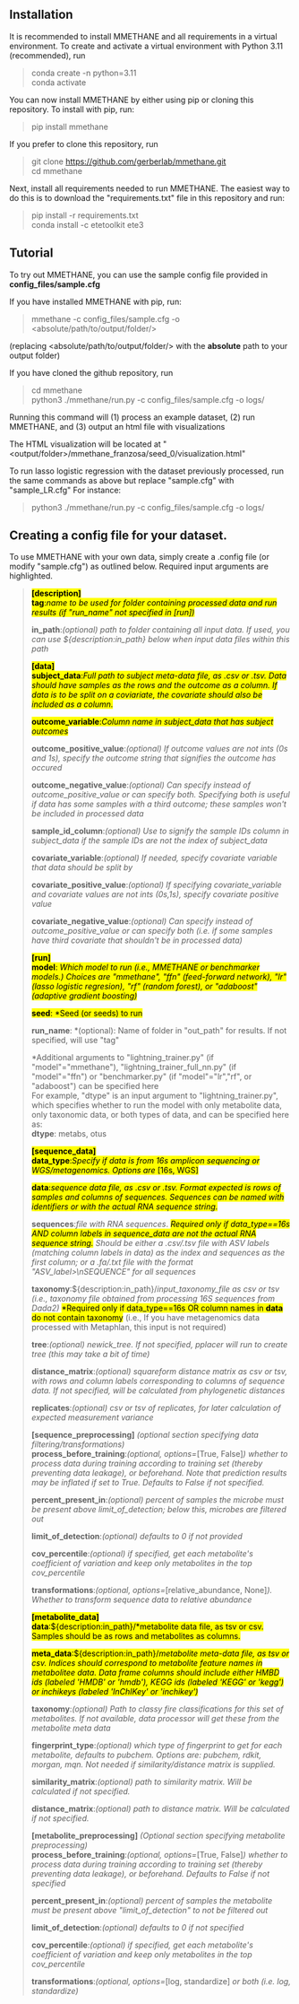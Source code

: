 
## Installation
It is recommended to install MMETHANE and all requirements in a virtual environment. To create
and activate a virtual environment with Python 3.11 (recommended), run 
> conda create -n <env-name> python=3.11 \
> conda activate <env-name>

You can now install MMETHANE by either using pip or cloning this repository. To install with pip, run:
>pip install mmethane 

If you prefer to clone this repository, run 
> git clone https://github.com/gerberlab/mmethane.git \
> cd mmethane

Next, install all requirements needed to run MMETHANE. The easiest way to do this is to download the "requirements.txt" 
file in this repository and run:
> pip install -r requirements.txt \
> conda install -c etetoolkit ete3

## Tutorial
To try out MMETHANE, you can use the sample config file provided in **config_files/sample.cfg**

If you have installed MMETHANE with pip, run:

>mmethane -c config_files/sample.cfg -o <absolute/path/to/output/folder/>

(replacing <absolute/path/to/output/folder/> with the **absolute** path to your output folder)

If you have cloned the github repository, run
> cd mmethane \
> python3 ./mmethane/run.py -c config_files/sample.cfg -o logs/

Running this command will (1) process an example dataset, (2) run MMETHANE, and (3) output an html file with visualizations

The HTML visualization will be located at "<output/folder>/mmethane_franzosa/seed_0/visualization.html"

To run lasso logistic regression with the dataset previously processed, run the same commands as above but replace "sample.cfg" with "sample_LR.cfg"
For instance:
> python3 ./mmethane/run.py -c config_files/sample.cfg -o logs/

## Creating a config file for your dataset. 
To use MMETHANE with your own data, simply create a .config file (or modify "sample.cfg") as outlined below. Required input arguments are highlighted.
> <mark>**[description]**<mark/> \
> <mark>**tag**:*name to be used for folder containing processed data and run results (if "run_name" not specified in [run])*</mark>
>
> **in_path**:*(optional) path to folder containing all input data. If used, you can use ${description:in_path} below when 
> input data files within this path*
>
> <mark>**[data]**</mark>\
> <mark>**subject_data**:*Full path to subject meta-data file, as .csv or .tsv. 
> Data should have samples as the rows and the outcome as a column. 
> If data is to be split on a coviariate, the covariate should also be included as a column.*</mark>
>
> <mark>**outcome_variable**:*Column name in subject_data that has subject outcomes*</mark>
>
> **outcome_positive_value**:*(optional) If outcome values are not ints (0s and 1s), specify the outcome string that 
> signifies the outcome has occured*
> 
> **outcome_negative_value**:*(optional) Can specify instead of outcome_positive_value or can specify both. 
> Specifying both is useful if data has some samples with a third outcome; these samples won't be included in processed data*
> 
> **sample_id_column**:*(optional) Use to signify the sample IDs column in subject_data if the sample IDs are not the 
> index of subject_data*
> 
> **covariate_variable**:*(optional) If needed, specify covariate variable that data should be split by*
> 
> **covariate_positive_value**:*(optional) If specifying covariate_variable and covariate values are not ints (0s,1s), 
> specify covariate positive value*
> 
> **covariate_negative_value**:*(optional) Can specify instead of outcome_positive_value or can specify both (i.e. if 
> some samples have third covariate that shouldn't be in processed data)*
>
> <mark>**[run]**</mark>\
> <mark>**model**: *Which model to run (i.e., MMETHANE or benchmarker models.) Choices are "mmethane", "ffn" 
> (feed-forward network), "lr" (lasso logistic regresion), "rf" (random forest), or "adaboost" (adaptive gradient boosting)*</mark>
> 
> <mark>**seed**: *Seed (or seeds) to run</mark>
> 
> **run_name**: *(optional): Name of folder in "out_path" for results. If not specified, will use "tag"
> 
> *Additional arguments to "lightning_trainer.py" (if "model"="mmethane"), "lightning_trainer_full_nn.py" (if "model"="ffn") or 
> "benchmarker.py" (if "model"="lr","rf", or "adaboost") can be specified here \
> For example, "dtype" is an input argument to "lightning_trainer.py", which specifies whether to run the model with only metabolite data, only taxonomic data, or both types of data, and can be specified here as:\
> **dtype**: metabs, otus
> 
> 
> <mark>**[sequence_data]**</mark>\
> <mark>**data_type**:*Specify if data is from 16s amplicon sequencing or WGS/metagenomics. Options are* [16s, WGS]</mark>
> 
> <mark>**data**:*sequence data file, as .csv or .tsv. Format expected is rows of samples and columns of sequences. Sequences can
be named with identifiers or with the actual RNA sequence string.*</mark>
> 
> **sequences**:*file with RNA sequences*. <mark>*Required only if data_type==16s AND column labels in 
> sequence_data are not the actual RNA sequence string.</mark> Should be either a .csv/.tsv file with ASV labels 
> (matching column labels in data) as the index and sequences as the first column; or a .fa/.txt file with the format 
> "ASV_label>\nSEQUENCE" for all sequences*
> 
> **taxonomy**:${description:in_path}/*input_taxonomy_file as csv or tsv (i.e., taxonomy file obtained from processing 
> 16S sequences from Dada2)* <mark>*Required only if data_type==16s OR column names in **data** do not contain taxonomy</mark>
> (i.e., If you have metagenomics data processed with Metaphlan, this input is not required)
> 
> **tree**:*(optional) newick_tree. If not specified, pplacer will run to create tree (this may take a bit of time)*
> 
> **distance_matrix**:*(optional) squareform distance matrix as csv or tsv, with rows and column labels corresponding to 
> columns of sequence data. If not specified, will be calculated from phylogenetic distances*
> 
> **replicates**:*(optional) csv or tsv of replicates, for later calculation of expected measurement variance*
>
> **[sequence_preprocessing]** *(optional section specifying data filtering/transformations)*\
> **process_before_training**:*(optional, options=*[True, False]*) whether to process data during training according to 
> training set (thereby preventing data leakage), or beforehand. Note that prediction results may be inflated if set to 
> True. Defaults to False if not specified.*
> 
> **percent_present_in**:*(optional) percent of samples the microbe must be present above limit_of_detection; below this, 
> microbes are filtered out*
> 
> **limit_of_detection**:*(optional) defaults to 0 if not provided*
> 
> **cov_percentile**:*(optional) if specified, get each metabolite's coefficient of variation and keep only metabolites 
> in the top cov_percentile*
> 
> **transformations**:*(optional, options=*[relative_abundance, None]*). Whether to transform sequence data to relative 
> abundance*
>
> <mark>**[metabolite_data]**</mark>\
> <mark>**data**:${description:in_path}/*metabolite data file, as tsv or csv. Samples should be as rows and metabolites as columns.</mark>
> 
> <mark>**meta_data**:${description:in_path}/*metabolite meta-data file, as tsv or csv. Indices should correspond to 
> metabolite feature names in metabolitee data. Data frame columns should include either HMBD ids (labeled 'HMDB' or 
> 'hmdb'), KEGG ids (labeled 'KEGG' or 'kegg') or inchikeys (labeled 'InChIKey' or 'inchikey')*</mark>
> 
> **taxonomy**:*(optional) Path to classy fire classifications for this set of metabolites. If not available, 
> data processor will get these from the metabolite meta data*
> 
> **fingerprint_type**:*(optional) which type of fingerprint to get for each metabolite, defaults to pubchem. 
> Options are: pubchem, rdkit, morgan, mqn. Not needed if similarity/distance matrix is supplied.*
> 
> **similarity_matrix**:*(optional) path to similarity matrix. Will be calculated if not specified.*
> 
> **distance_matrix**:*(optional) path to distance matrix. Will be calculated if not specified.*
>
> **[metabolite_preprocessing]** *(Optional section specifying metabolite preprocessing)*\
> **process_before_training**:*(optional, options=*[True, False]*) whether to process data during training according 
> to training set (thereby preventing data leakage), or beforehand. Defaults to False if not specified*
> 
> **percent_present_in**:*(optional) percent of samples the metabolite must be present above "limit_of_detection" to not be filtered out*
> 
> **limit_of_detection**:*(optional) defaults to 0 if not specified*
> 
> **cov_percentile**:*(optional) if specified, get each metabolite's coefficient of variation and keep only metabolites 
> in the top cov_percentile*
> 
> **transformations**:*(optional, options=*[log, standardize] *or both (i.e. log, standardize)*